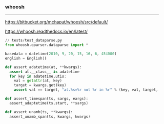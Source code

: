 ### whoosh
---
https://bitbucket.org/mchaput/whoosh/src/default/

https://whoosh.readthedocs.io/en/latest/

```py
// tests/test_dataparse.py
from whoosh.oparser.dataparse import *

basedata = datetime(2010, 9, 20, 15, 16, 6, 454000)
english = English()

def assert_adatetime(at, **kwargs):
  assert at.__class__ is adatetime
  for key in adatetime.utis:
    val = getattr(at, key)
    target = kwargs.get(key)
    assert val == target, "at.%s=%r not %r in %r" % (key, val, target, at)

def assert_timespan(ts, sargs, eargs):
  assert_adaptetime(ts.start, **sargs)

def assert_unamb(ts, **kwargs):
  assert_unamb_span(ts, kwargs, kwargs)
  





```

```
```

```
```
